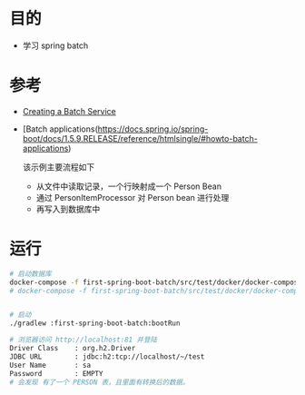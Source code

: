 

# 目的
- 学习 spring batch


# 参考

- [Creating a Batch Service](https://spring.io/guides/gs/batch-processing/)
- [Batch applications(https://docs.spring.io/spring-boot/docs/1.5.9.RELEASE/reference/htmlsingle/#howto-batch-applications)

    该示例主要流程如下
    - 从文件中读取记录，一个行映射成一个 Person Bean
    - 通过 PersonItemProcessor 对 Person bean 进行处理
    - 再写入到数据库中


# 运行

```bash
# 启动数据库
docker-compose -f first-spring-boot-batch/src/test/docker/docker-compose.yml up
# docker-compose -f first-spring-boot-batch/src/test/docker/docker-compose.yml down


# 启动
./gradlew :first-spring-boot-batch:bootRun

# 浏览器访问 http://localhost:81 并登陆
Driver Class    : org.h2.Driver
JDBC URL        : jdbc:h2:tcp://localhost/~/test
User Name       : sa
Password        : EMPTY
# 会发现 有了一个 PERSON 表，且里面有转换后的数据。
```